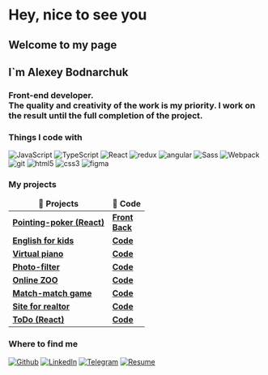 # Hey, nice to see you

## Welcome to my page
## I`m Alexey Bodnarchuk
### Front-end developer. <br>The quality and creativity of the work is my priority. I work on the result until the full completion of the project.

### Things I code with
<p>
  <img alt="JavaScript" src="https://img.shields.io/badge/-JavaScript-FF9E0F?style=flat-square&logo=javascript&logoColor=white" />
  <img alt="TypeScript" src="https://img.shields.io/badge/-TypeScript-007ACC?style=flat-square&logo=typescript&logoColor=white" />
  <img alt="React" src="https://img.shields.io/badge/-React-45b8d8?style=flat-square&logo=react&logoColor=white" />
  <img alt="redux" src="https://img.shields.io/badge/-Redux-764ABC?style=flat-square&logo=redux&logoColor=white" />
  <img alt="angular" src="https://img.shields.io/badge/-Angular-764A00?style=flat-square&logo=angular&logoColor=white" />
  <img alt="Sass" src="https://img.shields.io/badge/-Sass-CC6699?style=flat-square&logo=sass&logoColor=white" />
  <img alt="Webpack" src="https://img.shields.io/badge/-Webpack-8DD6F9?style=flat-square&logo=webpack&logoColor=white" /> 
  <img alt="git" src="https://img.shields.io/badge/-Git-F05032?style=flat-square&logo=git&logoColor=white" />
  <img alt="html5" src="https://img.shields.io/badge/-HTML5-red?style=flat-square&logo=html5&logoColor=white" />
  <img alt="css3" src="https://img.shields.io/badge/-CSS3-13aa52?style=flat-square&logo=css3&logoColor=white" />
  <img alt="figma" src="https://img.shields.io/badge/-Figma-F9A03C?style=flat-square&logo=figma&logoColor=white" />
 </p>

### My projects
<table>
  <thead align="center">
    <tr border: none;>
      <td><b>🎁 Projects</b></td>
      <td><b>📄 Code</b></td>
    </tr>
  </thead>
  <tbody>
    <tr>
      <td><a href="https://team25-app.herokuapp.com/"><b>Pointing-poker (React)</b></a></td>
      <td><a href="https://github.com/alexej1900/pointing-poker"><b>Front</b></a><br>
      <a href="https://github.com/alexej1900/pointing-poker-server"><b>Back</b></a></td>
    </tr>
    <tr>
      <td><a href="https://alexej1900.github.io/english-for-kids/english-for-kids/"><b>English for kids</b></a></td>
      <td><a href="https://github.com/alexej1900/english-for-kids"><b>Code</b></a></td>
    </tr>
    <tr>
      <td><a href="https://alexej1900.github.io/virtual-piano/virtual-piano/"><b>Virtual piano</b></a></td>
      <td><a href="https://github.com/alexej1900/virtual-piano"><b>Code</b></a></td>
    </tr>
    <tr>
      <td><a href="https://alexej1900.github.io/photo-filter/photo-filter/"><b>Photo-filter</b></a></td>
      <td><a href="https://github.com/alexej1900/photo-filter"><b>Code</b></a></td>
    </tr>
    <tr>
      <td><a href="https://alexej1900.github.io/online-zoo/online-zoo/pages/landing/index.html"><b>Online ZOO</b></a></td>
      <td><a href="https://github.com/alexej1900/online-zoo"><b>Code</b></a></td>
    </tr>
    <tr>
      <td><a href="https://alexej1900.github.io/match-match-game/index.html"><b>Match-match game</b></a></td>
      <td><a href="https://github.com/alexej1900/match-match-game"><b>Code</b></a></td>
    </tr>
    <tr>
      <td><a href="http://myrealtor.zzz.com.ua/"><b>Site for realtor</b></a></td>
      <td><a href="https://github.com/alexej1900/realtors"><b>Code</b></a></td>
    </tr>
     <tr>
      <td><a href="https://react-todo-alexej1900.herokuapp.com/"><b>ToDo (React)</b></a></td>
      <td><a href="https://github.com/alexej1900/react-todo"><b>Code</b></a></td>
    </tr>
  </tbody>
</table>

### Where to find me</h3>
<p><a href="https://github.com/alexej1900" target="_blank"><img alt="Github" src="https://img.shields.io/badge/GitHub-%2312100E.svg?&style=for-the-badge&logo=Github&logoColor=white" /></a> <a href="https://www.linkedin.com/in/алексей-боднарчук-6089591b5" target="_blank"><img alt="LinkedIn" src="https://img.shields.io/badge/linkedin-%230077B5.svg?&style=for-the-badge&logo=linkedin&logoColor=white" /></a> <a href="https://t.me/alexej1900" target="_blank"><img alt="Telegram" src="https://img.shields.io/badge/telegram-%23BB77B5.svg?&style=for-the-badge&logo=telegram&logoColor=white" /></a> <a href="https://alexej1900.github.io/rsschool-cv/" target="_blank"><img alt="Resume" src="https://img.shields.io/badge/My_resume-%FF9E0F.svg?&style=for-the-badge" /></a>
</p>
